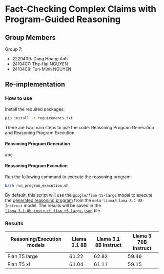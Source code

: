 # Fact-Checking Complex Claims with Program-Guided Reasoning

## Group Members
Group 7:
- 2220409: Dang Hoang Anh
- 2410407: The-Hai NGUYEN
- 2410408: Tan-Minh NGUYEN


## Re-implementation

### How to use
Install the required packages:
```bash
pip install -r requirements.txt
```

There are two main steps to use the code: Reasoning Program Generation and Reasoning Program Execution.

#### Reasoning Program Generation
abc

#### Reasoning Program Execution
Run the following command to execute the reasoning program:
```bash
bash run_program_execution.sh
```
By default, this script will use the `google/flan-t5-large` model to execute the [generated 
reasoning program](./results/programs/HOVER-4_N=1_meta-llama/Llama-3.1-8B-Instruct_programs_v3.json) from the `meta-llama/Llama-3.1-8B-Instruct` model. The results will be saved in the [`llama_3.1_8b_instruct_flan_t5_large.json`](./results/executions/llama_3.1_8b_instruct_flan_t5_large.json) file.

### Results

Reasoning/Execution models | Llama 3.1 8B | Llama 3.1 8B Instruct | Llama 3 70B Instruct 
--- | --- | --- | --- 
Flan T5 large | 61.22 | 62.82 | 59.46
Flan T5 xl | 61.04 | 61.11 | 59.15
